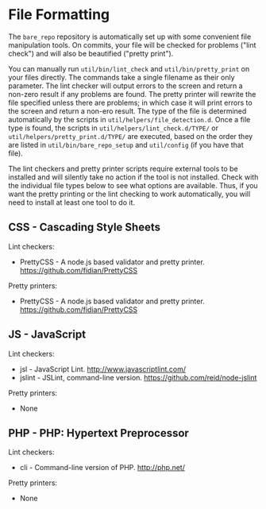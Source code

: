 File Formatting
===============

The `bare_repo` repository is automatically set up with some convenient file manipulation tools.  On commits, your file will be checked for problems ("lint check") and will also be beautified ("pretty print").

You can manually run `util/bin/lint_check` and `util/bin/pretty_print` on your files directly.  The commands take a single filename as their only parameter.  The lint checker will output errors to the screen and return a non-zero result if any problems are found.  The pretty printer will rewrite the file specified unless there are problems; in which case it will print errors to the screen and return a non-ero result.  The type of the file is determined automatically by the scripts in `util/helpers/file_detection.d`.  Once a file type is found, the scripts in `util/helpers/lint_check.d/TYPE/` or `util/helpers/pretty_print.d/TYPE/` are executed, based on the order they are listed in `util/bin/bare_repo_setup` and `util/config` (if you have that file).

The lint checkers and pretty printer scripts require external tools to be installed and will silently take no action if the tool is not installed.  Check with the individual file types below to see what options are available.  Thus, if you want the pretty printing or the lint checking to work automatically, you will need to install at least one tool to do it.


CSS - Cascading Style Sheets
----------------------------

Lint checkers:

* PrettyCSS - A node.js based validator and pretty printer.  https://github.com/fidian/PrettyCSS

Pretty printers:

* PrettyCSS - A node.js based validator and pretty printer.  https://github.com/fidian/PrettyCSS


JS - JavaScript
---------------

Lint checkers:

* jsl - JavaScript Lint.  http://www.javascriptlint.com/
* jslint - JSLint, command-line version.  https://github.com/reid/node-jslint

Pretty printers:

* None


PHP - PHP: Hypertext Preprocessor
---------------------------------

Lint checkers:

* cli - Command-line version of PHP.  http://php.net/

Pretty printers:

* None